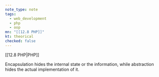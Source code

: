 ```yaml
---
note_type: note
tags:
  - web_development
  - php
  - oop
mn: "[[12.8 PHP]]"
kt: theorical
checked: false
---
```

[[12.8 PHP|PHP]]

Encapsulation hides the internal state or the information, while abstraction hides the actual implementation of it. 
